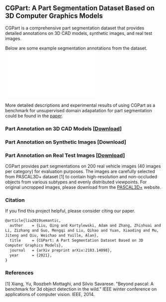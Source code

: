 ## CGPart: A Part Segmentation Dataset Based on 3D Computer Graphics Models

CGPart is a comprehensive part segmentation dataset that provides detailed annotations on 3D CAD models, synthetic images, and real test images.

Below are some example segmentation annotations from the dataset.
![overview](images/cgpart_overview.pdf)

More detailed descriptions and experimental results of using CGPart as a benchmark for unsupervised domain adapatation for part segmentation could be found in the [paper](https://arxiv.org/abs/2103.14098).

### Part Annotation on 3D CAD Models [[Download](https://cs.jhu.edu/~qliu24/CGPart/cgpart_3d.zip)]

### Part Annotation on Synthetic Images [Download]

### Part Annotation on Real Test Images [[Download](https://cs.jhu.edu/~qliu24/CGPart/cgpart_real.zip)]
CGPart provides part segmentations on 200 real vehicle images (40 images per category) for evaluation purposes. The images are carefully selected from PASCAL3D+ dataset [1] to contain high-resolution and non-occluded objects from various subtypes and evenly distributed viewpoints. For original uncropped images, please download from the [PASCAL3D+](https://cvgl.stanford.edu/projects/pascal3d.html) website.

### Citation
If you find this project helpful, please consider citing our paper.
```
@article{liu2019semantic,
  author    = {Liu, Qing and Kortylewski, Adam and Zhang, Zhishuai and Li, Zizhang and Guo, Mengqi and Liu, Qihao and Yuan, Xiaoding and Mu, Jiteng and Qiu, Weichao and Yuille, Alan},
  title     = {CGPart: A Part Segmentation Dataset Based on 3D Computer Graphics Models},
  journal   = {arXiv preprint arXiv:2103.14098},
  year      = {2021},
}
```
### References
[1] Xiang, Yu, Roozbeh Mottaghi, and Silvio Savarese. "Beyond pascal: A benchmark for 3d object detection in the wild." IEEE winter conference on applications of computer vision. IEEE, 2014.
